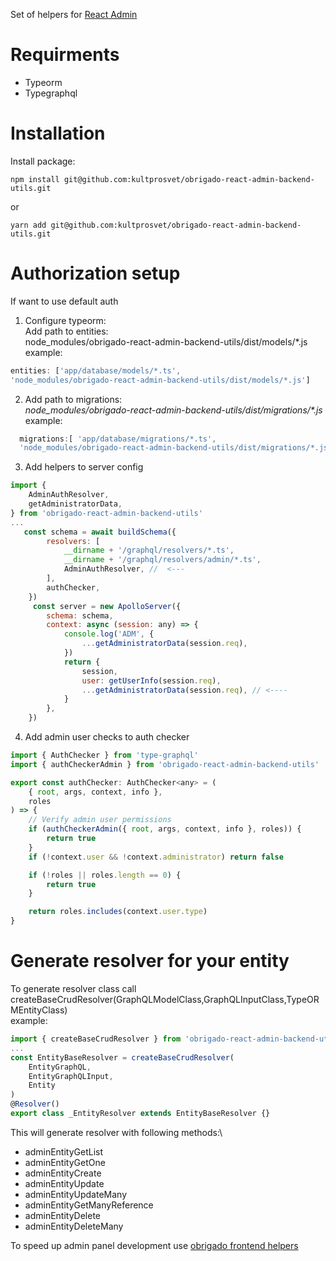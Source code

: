 Set of helpers for [React Admin](https://github.com/marmelab/react-admin)
# Requirments
+ Typeorm
+ Typegraphql
# Installation
Install package:
```
npm install git@github.com:kultprosvet/obrigado-react-admin-backend-utils.git
```
or
```
yarn add git@github.com:kultprosvet/obrigado-react-admin-backend-utils.git
```
# Authorization setup
If want to use default auth 
1. Configure typeorm:\
Add path to entities:\
node_modules/obrigado-react-admin-backend-utils/dist/models/\*.js\
example:
```javascript
entities: ['app/database/models/*.ts',
'node_modules/obrigado-react-admin-backend-utils/dist/models/*.js'] 
```
2. Add path to migrations:\
*node_modules/obrigado-react-admin-backend-utils/dist/migrations/\*.js*   
example:
```javascript
  migrations:[ 'app/database/migrations/*.ts',
  'node_modules/obrigado-react-admin-backend-utils/dist/migrations/*.js'], 
```
3. Add helpers to server config 
```javascript
import {
    AdminAuthResolver,
    getAdministratorData,
} from 'obrigado-react-admin-backend-utils'
...
   const schema = await buildSchema({
        resolvers: [
            __dirname + '/graphql/resolvers/*.ts',
            __dirname + '/graphql/resolvers/admin/*.ts',
            AdminAuthResolver, //  <---
        ],
        authChecker,
    })
     const server = new ApolloServer({
        schema: schema,
        context: async (session: any) => {
            console.log('ADM', {
                ...getAdministratorData(session.req),
            })
            return {
                session,
                user: getUserInfo(session.req),
                ...getAdministratorData(session.req), // <----
            }
        },
    })
```
4. Add  admin user checks to auth checker
```javascript
import { AuthChecker } from 'type-graphql'
import { authCheckerAdmin } from 'obrigado-react-admin-backend-utils'

export const authChecker: AuthChecker<any> = (
    { root, args, context, info },
    roles
) => {
    // Verify admin user permissions
    if (authCheckerAdmin({ root, args, context, info }, roles)) {
        return true
    }
    if (!context.user && !context.administrator) return false

    if (!roles || roles.length == 0) {
        return true
    }

    return roles.includes(context.user.type)
}
```
# Generate resolver for your entity
To generate resolver class call\
 createBaseCrudResolver(GraphQLModelClass,GraphQLInputClass,TypeORMEntityClass)\
 example:
```javascript
import { createBaseCrudResolver } from 'obrigado-react-admin-backend-utils'
...
const EntityBaseResolver = createBaseCrudResolver(
    EntityGraphQL,
    EntityGraphQLInput,
    Entity
)
@Resolver()
export class _EntityResolver extends EntityBaseResolver {}    
```
This will generate resolver with following methods:\
+ adminEntityGetList
+ adminEntityGetOne
+ adminEntityCreate
+ adminEntityUpdate
+ adminEntityUpdateMany
+ adminEntityGetManyReference
+ adminEntityDelete
+ adminEntityDeleteMany

To speed up admin panel development use [obrigado frontend helpers](https://github.com/kultprosvet/obrigado-react-admin-frontend-utils)
